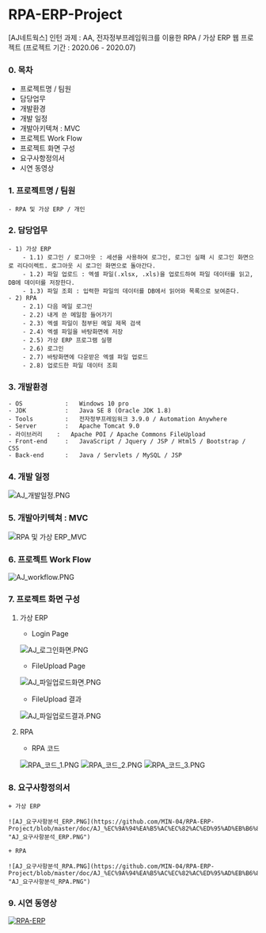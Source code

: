 # RPA-ERP-Project
[AJ네트웍스] 인턴 과제 : AA, 전자정부프레임워크를 이용한 RPA / 가상 ERP 웹 프로젝트 (프로젝트 기간 : 2020.06 - 2020.07)
  
### 0. 목차
+ 프로젝트명 / 팀원
+ 담당업무
+ 개발환경
+ 개발 일정
+ 개발아키텍쳐 : MVC
+ 프로젝트 Work Flow
+ 프로젝트 화면 구성
+ 요구사항정의서
+ 시연 동영상
  
### 1. 프로젝트명 / 팀원
    - RPA 및 가상 ERP / 개인
   
### 2. 담당업무
    - 1) 가상 ERP
        - 1.1) 로그인 / 로그아웃 : 세션을 사용하여 로그인, 로그인 실패 시 로그인 화면으로 리다이렉트. 로그아웃 시 로그인 화면으로 돌아간다.
        - 1.2) 파일 업로드 : 엑셀 파일(.xlsx, .xls)을 업로드하여 파일 데이터를 읽고, DB에 데이터를 저장한다. 
        - 1.3) 파일 조회 : 입력한 파일의 데이터를 DB에서 읽어와 목록으로 보여준다. 
    - 2) RPA
        - 2.1) 다음 메일 로그인
        - 2.2) 내게 쓴 메일함 들어가기
        - 2.3) 엑셀 파일이 첨부된 메일 제목 검색
        - 2.4) 엑셀 파일을 바탕화면에 저장
        - 2.5) 가상 ERP 프로그램 실행
        - 2.6) 로그인
        - 2.7) 바탕화면에 다운받은 엑셀 파일 업로드
        - 2.8) 업로드한 파일 데이터 조회
        
### 3. 개발환경
    - OS            :   Windows 10 pro
    - JDK           :   Java SE 8 (Oracle JDK 1.8)
    - Tools         :   전자정부프레임워크 3.9.0 / Automation Anywhere
    - Server        :   Apache Tomcat 9.0
    - 라이브러리    :   Apache POI / Apache Commons FileUpload
    - Front-end     :   JavaScript / Jquery / JSP / Html5 / Bootstrap / CSS
    - Back-end      :   Java / Servlets / MySQL / JSP

### 4. 개발 일정
![AJ_개발일정.PNG](https://github.com/MIN-04/RPA-ERP-Project/blob/master/doc/AJ_%EA%B0%9C%EB%B0%9C%EC%9D%BC%EC%A0%95.PNG "AJ_개발일정.PNG")   
  
### 5. 개발아키텍쳐 : MVC
![RPA 및 가상 ERP_MVC](https://github.com/MIN-04/SistAirlines-Project/blob/master/SistAirLine/doc/SistAirlines_MVC.png "RPA 및 가상 ERP_MVC.png")  

### 6. 프로젝트 Work Flow
![AJ_workflow.PNG](https://github.com/MIN-04/RPA-ERP-Project/blob/master/doc/AJ_workflow.PNG "AJ_workflow.PNG") 

### 7. 프로젝트 화면 구성
1. 가상 ERP
    + Login Page  
    
    ![AJ_로그인화면.PNG](https://github.com/MIN-04/RPA-ERP-Project/blob/master/doc/AJ_%EB%A1%9C%EA%B7%B8%EC%9D%B8%ED%99%94%EB%A9%B4.PNG "AJ_로그인화면.PNG")
      
    + FileUpload Page  
    
    ![AJ_파일업로드화면.PNG](https://github.com/MIN-04/RPA-ERP-Project/blob/master/doc/AJ_%ED%8C%8C%EC%9D%BC%EC%97%85%EB%A1%9C%EB%93%9C%ED%99%94%EB%A9%B4.PNG "AJ_파일업로드화면.PNG")
    
    + FileUpload 결과  
    
    ![AJ_파일업로드결과.PNG](https://github.com/MIN-04/RPA-ERP-Project/blob/master/doc/AJ_%ED%8C%8C%EC%9D%BC%EC%97%85%EB%A1%9C%EB%93%9C%EA%B2%B0%EA%B3%BC.PNG "AJ_파일업로드결과.PNG")
    
2. RPA
    + RPA 코드 
    
    ![RPA_코드_1.PNG](https://github.com/MIN-04/RPA-ERP-Project/blob/master/doc/%5B%EC%9D%B8%ED%84%B4_%EA%B9%80%EB%AF%BC%EC%A7%80%5DRPA_%EC%BD%94%EB%93%9C_1.PNG "RPA_코드_1.PNG")
    ![RPA_코드_2.PNG](https://github.com/MIN-04/RPA-ERP-Project/blob/master/doc/%5B%EC%9D%B8%ED%84%B4_%EA%B9%80%EB%AF%BC%EC%A7%80%5DRPA_%EC%BD%94%EB%93%9C_2.PNG "RPA_코드_2.PNG")
    ![RPA_코드_3.PNG](https://github.com/MIN-04/RPA-ERP-Project/blob/master/doc/%5B%EC%9D%B8%ED%84%B4_%EA%B9%80%EB%AF%BC%EC%A7%80%5DRPA_%EC%BD%94%EB%93%9C_3.PNG "RPA_코드_3.PNG")
    
### 8. 요구사항정의서
    + 가상 ERP
    
    ![AJ_요구사항분석_ERP.PNG](https://github.com/MIN-04/RPA-ERP-Project/blob/master/doc/AJ_%EC%9A%94%EA%B5%AC%EC%82%AC%ED%95%AD%EB%B6%84%EC%84%9D_ERP.PNG "AJ_요구사항분석_ERP.PNG")
    
    + RPA
    
    ![AJ_요구사항분석_RPA.PNG](https://github.com/MIN-04/RPA-ERP-Project/blob/master/doc/AJ_%EC%9A%94%EA%B5%AC%EC%82%AC%ED%95%AD%EB%B6%84%EC%84%9D_RPA.PNG "AJ_요구사항분석_RPA.PNG")

### 9. 시연 동영상
[![RPA-ERP](https://github.com/MIN-04/RPA-ERP-Project/blob/master/doc/AJ_%EB%A1%9C%EA%B7%B8%EC%9D%B8%ED%99%94%EB%A9%B4.PNG)](https://youtu.be/vMZmKv1e_d0)

